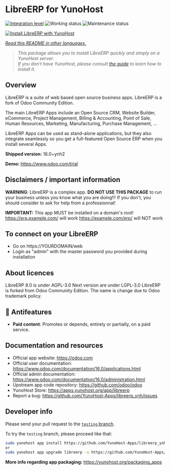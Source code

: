 <!--
N.B.: This README was automatically generated by <https://github.com/YunoHost/apps/tree/master/tools/readme_generator>
It shall NOT be edited by hand.
-->

# LibreERP for YunoHost

[![Integration level](https://dash.yunohost.org/integration/libreerp.svg)](https://dash.yunohost.org/appci/app/libreerp) ![Working status](https://ci-apps.yunohost.org/ci/badges/libreerp.status.svg) ![Maintenance status](https://ci-apps.yunohost.org/ci/badges/libreerp.maintain.svg)

[![Install LibreERP with YunoHost](https://install-app.yunohost.org/install-with-yunohost.svg)](https://install-app.yunohost.org/?app=libreerp)

*[Read this README in other languages.](./ALL_README.md)*

> *This package allows you to install LibreERP quickly and simply on a YunoHost server.*  
> *If you don't have YunoHost, please consult [the guide](https://yunohost.org/install) to learn how to install it.*

## Overview

LibreERP is a suite of web based open source business apps. LibreERP is a fork of Odoo Community Edition.

The main LibreERP Apps include an Open Source CRM, Website Builder, eCommerce, Project Management, Billing &amp; Accounting, Point of Sale, Human Resources, Marketing, Manufacturing, Purchase Management, ...

LibreERP Apps can be used as stand-alone applications, but they also integrate seamlessly so you get a full-featured Open Source ERP when you install several Apps.


**Shipped version:** 16.0~ynh2

**Demo:** <https://www.odoo.com/trial>
## Disclaimers / important information

**WARNING**: LibreERP is a complex app. **DO NOT USE THIS PACKAGE** to run your business unless you know what you are doing!!! If you don't, you should consider to ask for help from a professionnal!

**IMPORTANT:** This app MUST be installed on a domain's root!
https://erp.example.com/ will work
https://example.com/erp/ will NOT work

To connect on your LibreERP
-----------
- Go on https://YOURDOMAIN/web
- Login as "admin" with the master password you provided during installation

About licences
-----------
LibreERP 8.0 is under AGPL-3.0
Next version are under LGPL-3.0
LibreERP is forked from Odoo Community Edition. The name is change due to Odoo trademark policy.

## :red_circle: Antifeatures

- **Paid content**: Promotes or depends, entirely or partially, on a paid service.

## Documentation and resources

- Official app website: <https://odoo.com>
- Official user documentation: <https://www.odoo.com/documentation/16.0/applications.html>
- Official admin documentation: <https://www.odoo.com/documentation/16.0/administration.html>
- Upstream app code repository: <https://github.com/odoo/odoo>
- YunoHost Store: <https://apps.yunohost.org/app/libreerp>
- Report a bug: <https://github.com/YunoHost-Apps/libreerp_ynh/issues>

## Developer info

Please send your pull request to the [`testing` branch](https://github.com/YunoHost-Apps/libreerp_ynh/tree/testing).

To try the `testing` branch, please proceed like that:

```bash
sudo yunohost app install https://github.com/YunoHost-Apps/libreerp_ynh/tree/testing --debug
or
sudo yunohost app upgrade libreerp -u https://github.com/YunoHost-Apps/libreerp_ynh/tree/testing --debug
```

**More info regarding app packaging:** <https://yunohost.org/packaging_apps>
